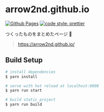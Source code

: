 # arrow2nd.github.io
[![Github Pages](https://github.com/arrow2nd/arrow2nd.github.io/actions/workflows/gh-pages.yaml/badge.svg?branch=main)](https://github.com/arrow2nd/arrow2nd.github.io/actions/workflows/gh-pages.yaml)
[![code style: prettier](https://img.shields.io/badge/code_style-prettier-ff69b4.svg?style=flat)](https://github.com/prettier/prettier)

つくったものをまとめたページ 🐾
> https://arrow2nd.github.io/

## Build Setup
```sh
# install dependencies
$ yarn install

# serve with hot reload at localhost:8000
$ yarn run start

# build static project
$ yarn run build
```
